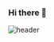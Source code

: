 ### Hi there 👋
![header](https://capsule-render.vercel.app/api?type=waving&color=auto&height=300&section=header&text=Hotippo&fontSize=90)
                                                
<!--
**HOTIPPO/hotippo** is a ✨ _special_ ✨ repository because its `README.md` (this file) appears on your GitHub profile.

Here are some ideas to get you started:

- 🔭 I’m currently working on ...
- 🌱 I’m currently learning ...
- 👯 I’m looking to collaborate on ...
- 🤔 I’m looking for help with ...
- 💬 Ask me about ...
- 📫 How to reach me: ...
- 😄 Pronouns: ...
- ⚡ Fun fact: ...
-->
